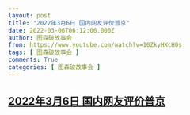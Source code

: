 ```yaml
---
layout: post
title: "2022年3月6日 国内网友评价普京"
date: 2022-03-06T06:12:06.000Z
author: 图森破故事会
from: https://www.youtube.com/watch?v=10ZkyHXcH0s
tags: [ 图森破故事会 ]
comments: True
categories: [ 图森破故事会 ]
---
```

<!--1646547126000-->
[2022年3月6日 国内网友评价普京](https://www.youtube.com/watch?v=10ZkyHXcH0s)
------

<div>

</div>

